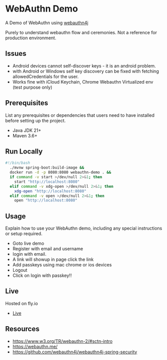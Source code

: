 # WebAuthn Demo

A Demo of WebAuthn using [webauthn4j](https://github.com/webauthn4j/webauthn4j)

Purely to understand webauthn flow and ceremonies. Not a reference for production environment.

## Issues

- Android devices cannot self-discover keys - it is an android problem.
-  with Android or Windows self key discovery can be fixed with fetching allowedCredentials for the user.
- Works fine with iCloud Keychain, Chrome Webauthn Virtualized env (test purpose only)

## Prerequisites

List any prerequisites or dependencies that users need to have installed before setting up the project.

- Java JDK 21+
- Maven 3.6+ 

## Run Locally

```bash
#!/bin/bash
  ./mvnw spring-boot:build-image &&
  docker run -d -p 8080:8080 webauthn-demo . &&
  if command -v start >/dev/null 2>&1; then
    start "http://localhost:8080"
  elif command -v xdg-open >/dev/null 2>&1; then
    xdg-open "http://localhost:8080"
  elif command -v open >/dev/null 2>&1; then
    open "http://localhost:8080"
```
## Usage

Explain how to use your WebAuthn demo, including any special instructions or setup required.

- Goto live demo
- Register with email and username
- login with email.
- A link will showup in page click the link
- Add passkeys using mac chrome or ios devices
- Logout
- Click on login with passkey!!

## Live

Hosted on fly.io

- [Live](https://webauthn-demo-tq.fly.dev/)

## Resources

- https://www.w3.org/TR/webauthn-2/#sctn-intro
- https://webauthn.me/
- https://github.com/webauthn4j/webauthn4j-spring-security